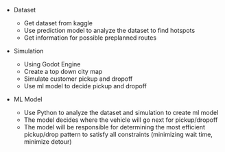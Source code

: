 - Dataset
    - Get dataset from kaggle
    - Use prediction model to analyze the dataset to find hotspots
    - Get information for possible preplanned routes

- Simulation
    - Using Godot Engine
    - Create a top down city map
    - Simulate customer pickup and dropoff
    - Use ml model to decide pickup and dropoff

- ML Model
    - Use Python to analyze the dataset and simulation to create ml model
    - The model decides where the vehicle will go next for pickup/dropoff
    - The model will be responsible for determining the most efficient pickup/drop pattern to satisfy all constraints (minimizing wait time, minimize detour)